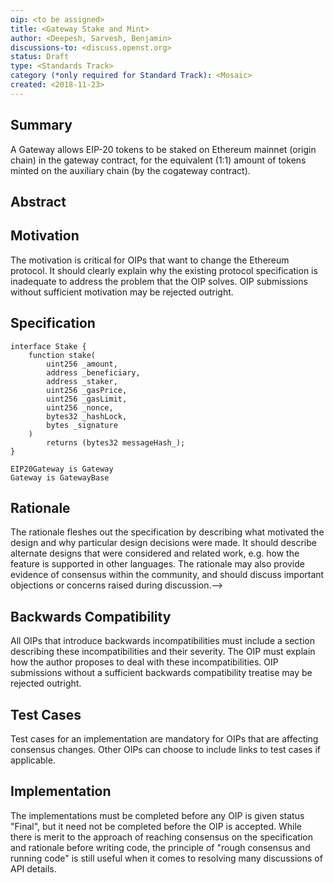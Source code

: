 ```yaml
---
oip: <to be assigned>
title: <Gateway Stake and Mint>
author: <Deepesh, Sarvesh, Benjamin>
discussions-to: <discuss.openst.org>
status: Draft
type: <Standards Track>
category (*only required for Standard Track): <Mosaic>
created: <2018-11-23>
---
```


## Summary
A Gateway allows EIP-20 tokens to be staked on Ethereum mainnet (origin chain)
in the gateway contract, for the equivalent (1:1) amount of tokens minted
on the auxiliary chain (by the cogateway contract).

## Abstract
<!--A short (~200 word) description of the technical issue being addressed.-->

## Motivation
<!--The motivation is critical for OIPs that want to change the Ethereum protocol. It should clearly explain why the existing protocol specification is inadequate to address the problem that the OIP solves. OIP submissions without sufficient motivation may be rejected outright.-->
The motivation is critical for OIPs that want to change the Ethereum protocol. It should clearly explain why the existing protocol specification is inadequate to address the problem that the OIP solves. OIP submissions without sufficient motivation may be rejected outright.

## Specification
<!--The technical specification should describe the syntax and semantics of any new feature. The specification should be detailed enough to allow competing, interoperable implementations.-->


```solidity
interface Stake {
    function stake(
        uint256 _amount,
        address _beneficiary,
        address _staker,
        uint256 _gasPrice,
        uint256 _gasLimit,
        uint256 _nonce,
        bytes32 _hashLock,
        bytes _signature
    )
        returns (bytes32 messageHash_);
}
```

```solidity
EIP20Gateway is Gateway
Gateway is GatewayBase
```



## Rationale
<!--The rationale fleshes out the specification by describing what motivated the design and why particular design decisions were made. It should describe alternate designs that were considered and related work, e.g. how the feature is supported in other languages. The rationale may also provide evidence of consensus within the community, and should discuss important objections or concerns raised during discussion.-->
The rationale fleshes out the specification by describing what motivated the design and why particular design decisions were made. It should describe alternate designs that were considered and related work, e.g. how the feature is supported in other languages. The rationale may also provide evidence of consensus within the community, and should discuss important objections or concerns raised during discussion.-->

## Backwards Compatibility
<!--All OIPs that introduce backwards incompatibilities must include a section describing these incompatibilities and their severity. The OIP must explain how the author proposes to deal with these incompatibilities. OIP submissions without a sufficient backwards compatibility treatise may be rejected outright.-->
All OIPs that introduce backwards incompatibilities must include a section describing these incompatibilities and their severity. The OIP must explain how the author proposes to deal with these incompatibilities. OIP submissions without a sufficient backwards compatibility treatise may be rejected outright.

## Test Cases
<!--Test cases for an implementation are mandatory for OIPs that are affecting consensus changes. Other OIPs can choose to include links to test cases if applicable.-->
Test cases for an implementation are mandatory for OIPs that are affecting consensus changes. Other OIPs can choose to include links to test cases if applicable.

## Implementation
<!--The implementations must be completed before any OIP is given status "Final", but it need not be completed before the OIP is accepted. While there is merit to the approach of reaching consensus on the specification and rationale before writing code, the principle of "rough consensus and running code" is still useful when it comes to resolving many discussions of API details.-->
The implementations must be completed before any OIP is given status "Final", but it need not be completed before the OIP is accepted. While there is merit to the approach of reaching consensus on the specification and rationale before writing code, the principle of "rough consensus and running code" is still useful when it comes to resolving many discussions of API details.
